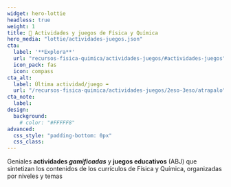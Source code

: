 ```yaml
---
widget: hero-lottie
headless: true
weight: 1
title: 🧩 Actividades y juegos de Física y Química
hero_media: "lottie/actividades-juegos.json"
cta:
  label: '**Explora**'
  url: "recursos-fisica-quimica/actividades-juegos/#actividades-juegos"
  icon_pack: fas
  icon: compass
cta_alt:
  label: Última actividad/juego ➡️
  url: "/recursos-fisica-quimica/actividades-juegos/2eso-3eso/atrapalo"
cta_note:
  label:
design:
  background:
    # color: "#FFFFF8"
advanced:
  css_style: "padding-bottom: 0px"
  css_class: 
---
```


Geniales **actividades *gamificadas*** y **juegos educativos** (ABJ) que sintetizan los contenidos de los currículos de Física y Química, organizadas por niveles y temas